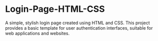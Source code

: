 # Login-Page-HTML-CSS
A simple, stylish login page created using HTML and CSS. This project provides a basic template for user authentication interfaces, suitable for web applications and websites.
